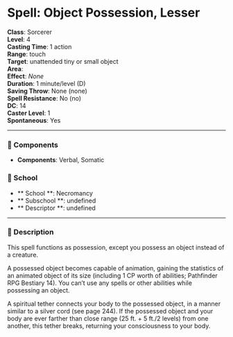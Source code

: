 
# Spell: Object Possession, Lesser
**Class**: Sorcerer  
**Level**: 4  
**Casting Time**: 1 action  
**Range**: touch  
**Target**: unattended tiny or small object  
**Area**:   
**Effect**: _None_  
**Duration**: 1 minute/level (D)  
**Saving Throw**: None (none)  
**Spell Resistance**: No (no)  
**DC**: 14  
**Caster Level**: 1  
**Spontaneous**: Yes

---

### 🔮 Components
- **Components**: Verbal, Somatic

### 🏫 School
- ** School **: Necromancy
- ** Subschool **: undefined
- ** Descriptor **: undefined
---

### 📜 Description
This spell functions as possession, except you possess an object instead of a creature.

A possessed object becomes capable of animation, gaining the statistics of an animated object of its size (including 1 CP worth of abilities; Pathfinder RPG Bestiary 14). You can’t use any spells or other abilities while possessing an object.

A spiritual tether connects your body to the possessed object, in a manner similar to a silver cord (see page 244). If the possessed object and your body are ever farther than close range (25 ft. + 5 ft./2 levels) from one another, this tether breaks, returning your consciousness to your body.
